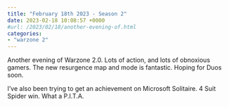 ```yaml
---
title: "February 18th 2023 - Season 2"
date: 2023-02-18 10:08:57 +0000
#url: /2023/02/18/another-evening-of.html
categories:
- "warzone 2"
---
```

Another evening of Warzone 2.0. Lots of action, and lots of obnoxious gamers.  The new resurgence map and mode is fantastic. Hoping for Duos soon. 

I’ve also been trying to get an achievement on Microsoft Solitaire. 4 Suit Spider win. What a P.I.T.A.  
